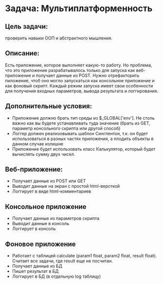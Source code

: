 Задача: Мультиплатформенность
=======

Цель задачи:
-------
проверить навыки ООП и абстрактного мышления.

Описание:
-------
Есть приложение, которое выполняет какую-то работу. Но проблема, что это приложение разрабатывалось только для запуска как веб-приложение и получает данные из POST. Нужно отрефакторить пиложение, чтоб оно могло запускаться как консольное приложение и как фоновый скрипт. Каждый режим запуска имеет свои особенности для получения входных параметров, вывода результата и логгирования.

Дополнительные условия:
-------
* Приложение должно брать тип среды из $_GLOBAL['env']. Не столь важно как вы будете устанавливать туда значение (брать из GET, параметр консольного скрипта или другой способ)
* Логгер должен реализовывать шаблон Синглентон, т.к. он будет использоваться в разных частях приложения, а плодить объекты в данном случае излишне
* Приложение будет использовать класс Калькулятор, который будет вычислять сумму двух чисел.

Веб-приложение:
-------
* Получает данные из POST или GET
* Выводит данные на экран с простой html-версткой
* Логгирует в виде html-комментариев

Консольное приложение
-------
* Получает данные из параметров скрипта
* Выводит данные в консоль
* Логгирует в консоль

Фоновое приложение
-------
* Работает с таблицей calculate (param1 float, param2 float, result float). Считает все задачи, где result еще не посчитан.
* Получает данные из БД
* Пишет результат в БД
* Логгирует в БД (в отдельную log таблицу)
